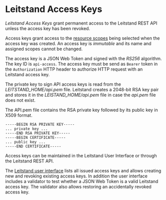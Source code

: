 # Leitstand Access Keys

_Leitstand Access Keys_ grant permanent access to the Leitstand REST API unless the access key has been revoked. 

Access keys grant access to the [resource scopes](../leitstand-auth/README.md) being selected when the access key was created. 
An access key is _immutable_ and its name and assigned scopes cannot be changed. 

The access key is a JSON Web Token and signed with the _RS256_ algorithm. 
The key ID is `api-access`.
The access key must be send as `Bearer` token in the `Authorization` HTTP header to authorize HTTP request with an Leitstand access key.

The private key to sign API access keys is read from the _LEITSTAND_HOME/api.pem_ file.
Leitstand creates a 2048-bit RSA key pair and stores it in the _LEISTAND_HOME/api.pem_ file in case the _api.pem_ file does not exist.

The API.pem file contains the RSA private key followed by its public key in X509 format.

```PEM
-----BEGIN RSA PRIVATE KEY-----
... private key ...
-----END RSA PRIVATE KEY-----
-----BEGIN CERTIFICATE-----
... public key ...
-----END CERTIFICATE-----
```



Access keys can be maintained in the Leitstand User Interface or through the Leitstand REST API.
 
The [Leitstand user interface](../leitstand-security-ui/README.md) lists all issued access keys and allows creating new and revoking existing access keys. 
In addition the user interface includes a validator to test whether a JSON Web Token is a valid Leitstand access key.
The validator also allows restoring an accidentally revoked access key.

